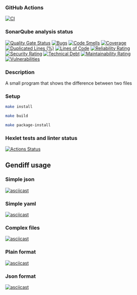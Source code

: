 ### GitHub Actions

[![CI](https://github.com/Coverfog/python-project-50/actions/workflows/ci.yml/badge.svg?branch=main)](https://github.com/Coverfog/python-project-50/actions/workflows/ci.yml)

### SonarQube analysis status

[![Quality Gate Status](https://sonarcloud.io/api/project_badges/measure?project=Coverfog_python-project-50&metric=alert_status)](https://sonarcloud.io/summary/new_code?id=Coverfog_python-project-50)
[![Bugs](https://sonarcloud.io/api/project_badges/measure?project=Coverfog_python-project-50&metric=bugs)](https://sonarcloud.io/summary/new_code?id=Coverfog_python-project-50)
[![Code Smells](https://sonarcloud.io/api/project_badges/measure?project=Coverfog_python-project-50&metric=code_smells)](https://sonarcloud.io/summary/new_code?id=Coverfog_python-project-50)
[![Coverage](https://sonarcloud.io/api/project_badges/measure?project=Coverfog_python-project-50&metric=coverage)](https://sonarcloud.io/summary/new_code?id=Coverfog_python-project-50)
[![Duplicated Lines (%)](https://sonarcloud.io/api/project_badges/measure?project=Coverfog_python-project-50&metric=duplicated_lines_density)](https://sonarcloud.io/summary/new_code?id=Coverfog_python-project-50)
[![Lines of Code](https://sonarcloud.io/api/project_badges/measure?project=Coverfog_python-project-50&metric=ncloc)](https://sonarcloud.io/summary/new_code?id=Coverfog_python-project-50)
[![Reliability Rating](https://sonarcloud.io/api/project_badges/measure?project=Coverfog_python-project-50&metric=reliability_rating)](https://sonarcloud.io/summary/new_code?id=Coverfog_python-project-50)
[![Security Rating](https://sonarcloud.io/api/project_badges/measure?project=Coverfog_python-project-50&metric=security_rating)](https://sonarcloud.io/summary/new_code?id=Coverfog_python-project-50)
[![Technical Debt](https://sonarcloud.io/api/project_badges/measure?project=Coverfog_python-project-50&metric=sqale_index)](https://sonarcloud.io/summary/new_code?id=Coverfog_python-project-50)
[![Maintainability Rating](https://sonarcloud.io/api/project_badges/measure?project=Coverfog_python-project-50&metric=sqale_rating)](https://sonarcloud.io/summary/new_code?id=Coverfog_python-project-50)
[![Vulnerabilities](https://sonarcloud.io/api/project_badges/measure?project=Coverfog_python-project-50&metric=vulnerabilities)](https://sonarcloud.io/summary/new_code?id=Coverfog_python-project-50)

### Description

A small program that shows the difference between two files

### Setup

```bash
make install
```

```bash
make build
```

```bash
make package-install
```


### Hexlet tests and linter status

[![Actions Status](https://github.com/Coverfog/python-project-50/actions/workflows/hexlet-check.yml/badge.svg)](https://github.com/Coverfog/python-project-50/actions)

## Gendiff usage

### Simple json

[![asciicast](https://asciinema.org/a/746747.svg)](https://asciinema.org/a/746747)

### Simple yaml

[![asciicast](https://asciinema.org/a/746748.svg)](https://asciinema.org/a/746748)

### Complex files

[![asciicast](https://asciinema.org/a/746751.svg)](https://asciinema.org/a/746751)

### Plain format

[![asciicast](https://asciinema.org/a/748885.svg)](https://asciinema.org/a/748885)

### Json format

[![asciicast](https://asciinema.org/a/749240.svg)](https://asciinema.org/a/749240)
